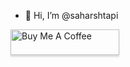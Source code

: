 - 👋 Hi, I’m @saharshtapi
<script src="https://tryhackme.com/badge/50613"> </script>
<a href="https://www.buymeacoffee.com/saharshtapi" target="_blank"><img src="https://www.buymeacoffee.com/assets/img/custom_images/orange_img.png" alt="Buy Me A Coffee" style="height: 41px !important;width: 174px !important;box-shadow: 0px 3px 2px 0px rgba(190, 190, 190, 0.5) !important;-webkit-box-shadow: 0px 3px 2px 0px rgba(190, 190, 190, 0.5) !important;" ></a>

<!---
saharshtapi/saharshtapi is a ✨ special ✨ repository because its `README.md` (this file) appears on your GitHub profile.
You can click the Preview link to take a look at your changes.
--->
